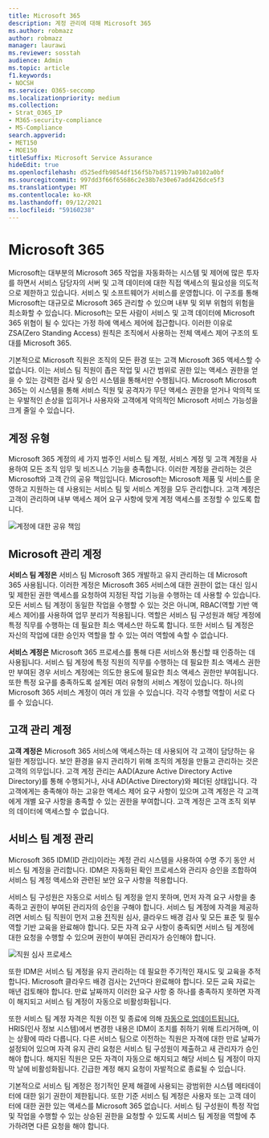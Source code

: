 ```yaml
---
title: Microsoft 365
description: 계정 관리에 대해 Microsoft 365
ms.author: robmazz
author: robmazz
manager: laurawi
ms.reviewer: sosstah
audience: Admin
ms.topic: article
f1.keywords:
- NOCSH
ms.service: O365-seccomp
ms.localizationpriority: medium
ms.collection:
- Strat_O365_IP
- M365-security-compliance
- MS-Compliance
search.appverid:
- MET150
- MOE150
titleSuffix: Microsoft Service Assurance
hideEdit: true
ms.openlocfilehash: d525edfb9854df156f5b7b8571199b7a0102a0bf
ms.sourcegitcommit: 997dd3f66f65686c2e38b7e30e67add426dce5f3
ms.translationtype: MT
ms.contentlocale: ko-KR
ms.lasthandoff: 09/12/2021
ms.locfileid: "59160238"
---
```

# <a name="account-management-in-microsoft-365"></a>Microsoft 365

Microsoft는 대부분의 Microsoft 365 작업을 자동화하는 시스템 및 제어에 많은 투자를 하면서 서비스 담당자의 서버 및 고객 데이터에 대한 직접 액세스의 필요성을 의도적으로 제한하고 있습니다. 서비스 및 소프트웨어가 서비스를 운영합니다. 이 구조를 통해 Microsoft는 대규모로 Microsoft 365 관리할 수 있으며 내부 및 외부 위협의 위험을 최소화할 수 있습니다. Microsoft는 모든 사람이 서비스 및 고객 데이터에 Microsoft 365 위협이 될 수 있다는 가정 하에 액세스 제어에 접근합니다. 이러한 이유로 ZSA(Zero Standing Access) 원칙은 조직에서 사용하는 전체 액세스 제어 구조의 토대를 Microsoft 365.

기본적으로 Microsoft 직원은 조직의 모든 환경 또는 고객 Microsoft 365 액세스할 수 없습니다. 이는 서비스 팀 직원이 좁은 작업 및 시간 범위로 권한 있는 액세스 권한을 얻을 수 있는 강력한 검사 및 승인 시스템을 통해서만 수행됩니다. Microsoft Microsoft 365는 이 시스템을 통해 서비스 직원 및 공격자가 무단 액세스 권한을 얻거나 악의적 또는 우발적인 손상을 입히거나 사용자와 고객에게 악의적인 Microsoft 서비스 가능성을 크게 줄일 수 있습니다.

## <a name="account-types"></a>계정 유형

Microsoft 365 계정의 세 가지 범주인 서비스 팀 계정, 서비스 계정 및 고객 계정을 사용하여 모든 조직 임무 및 비즈니스 기능을 충족합니다. 이러한 계정을 관리하는 것은 Microsoft와 고객 간의 공유 책임입니다. Microsoft는 Microsoft 제품 및 서비스를 운영하고 지원하는 데 사용되는 서비스 팀 및 서비스 계정을 모두 관리합니다. 고객 계정은 고객이 관리하며 내부 액세스 제어 요구 사항에 맞게 계정 액세스를 조정할 수 있도록 합니다.

![계정에 대한 공유 책임](../media/assurance-shared-responsibility-for-accounts.png)

## <a name="microsoft-managed-accounts"></a>Microsoft 관리 계정

**서비스 팀 계정은** 서비스 팀 Microsoft 365 개발하고 유지 관리하는 데 Microsoft 365 사용됩니다. 이러한 계정은 Microsoft 365 서비스에 대한 권한이 없는 대신 임시 및 제한된 권한 액세스를 요청하여 지정된 작업 기능을 수행하는 데 사용할 수 있습니다. 모든 서비스 팀 계정이 동일한 작업을 수행할 수 있는 것은 아니며, RBAC(역할 기반 액세스 제어)를 사용하여 업무 분리가 적용됩니다. 역할은 서비스 팀 구성원과 해당 계정에 특정 직무를 수행하는 데 필요한 최소 액세스만 하도록 합니다. 또한 서비스 팀 계정은 자신의 작업에 대한 승인자 역할을 할 수 있는 여러 역할에 속할 수 없습니다.

**서비스 계정은** Microsoft 365 프로세스를 통해 다른 서비스와 통신할 때 인증하는 데 사용됩니다. 서비스 팀 계정에 특정 직원의 직무를 수행하는 데 필요한 최소 액세스 권한만 부여된 경우 서비스 계정에는 의도한 용도에 필요한 최소 액세스 권한만 부여됩니다. 또한 특정 요구를 충족하도록 설계된 여러 유형의 서비스 계정이 있습니다. 하나의 Microsoft 365 서비스 계정이 여러 개 있을 수 있습니다. 각각 수행할 역할이 서로 다를 수 있습니다.

## <a name="customer-managed-accounts"></a>고객 관리 계정

**고객 계정은** Microsoft 365 서비스에 액세스하는 데 사용되어 각 고객이 담당하는 유일한 계정입니다. 보안 환경을 유지 관리하기 위해 조직의 계정을 만들고 관리하는 것은 고객의 의무입니다. 고객 계정 관리는 AAD(Azure Active Directory Active Directory)를 통해 수행되거나, 사내 AD(Active Directory)와 페더된 상태입니다. 각 고객에게는 충족해야 하는 고유한 액세스 제어 요구 사항이 있으며 고객 계정은 각 고객에게 개별 요구 사항을 충족할 수 있는 권한을 부여합니다. 고객 계정은 고객 조직 외부의 데이터에 액세스할 수 없습니다.

## <a name="service-team-account-management"></a>서비스 팀 계정 관리

Microsoft 365 IDM(ID 관리)이라는 계정 관리 시스템을 사용하여 수명 주기 동안 서비스 팀 계정을 관리합니다. IDM은 자동화된 확인 프로세스와 관리자 승인을 조합하여 서비스 팀 계정 액세스와 관련된 보안 요구 사항을 적용합니다.

서비스 팀 구성원은 자동으로 서비스 팀 계정을 얻지 못하며, 먼저 자격 요구 사항을 충족하고 권한이 부여된 관리자의 승인을 구해야 합니다. 서비스 팀 계정에 자격을 제공하려면 서비스 팀 직원이 먼저 고용 [전](assurance-pre-employment-screening.md)직원 [](assurance-cloud-background-check.md)심사, 클라우드 배경 검사 및 모든 표준 및 필수 역할 기반 교육을 완료해야 합니다. 모든 자격 요구 사항이 충족되면 서비스 팀 계정에 대한 요청을 수행할 수 있으며 권한이 부여된 관리자가 승인해야 합니다.

![직원 심사 프로세스](../media/assurance-personnel-screening-process.png)

또한 IDM은 서비스 팀 계정을 유지 관리하는 데 필요한 주기적인 재시도 및 교육을 추적합니다. Microsoft 클라우드 배경 검사는 2년마다 완료해야 합니다. 모든 교육 자료는 매년 검토해야 합니다. 만료 날짜까지 이러한 요구 사항 중 하나를 충족하지 못하면 자격이 해지되고 서비스 팀 계정이 자동으로 비활성화됩니다.

또한 서비스 팀 계정 자격은 직원 이전 및 종료에 의해 [자동으로 업데이트됩니다.](assurance-employee-transfer-termination.md) HRIS(인사 정보 시스템)에서 변경한 내용은 IDM이 조치를 취하기 위해 트리거하며, 이는 상황에 따라 다릅니다. 다른 서비스 팀으로 이전하는 직원은 자격에 대한 만료 날짜가 설정되어 있으며 자격 유지 관리 요청은 서비스 팀 구성원이 제출하고 새 관리자가 승인해야 합니다. 해지된 직원은 모든 자격이 자동으로 해지되고 해당 서비스 팀 계정이 마지막 날에 비활성화됩니다. 긴급한 계정 해지 요청이 자발적으로 종료될 수 있습니다.

기본적으로 서비스 팀 계정은 정기적인 문제 해결에 사용되는 광범위한 시스템 메타데이터에 대한 읽기 권한이 제한됩니다. 또한 기준 서비스 팀 계정은 사용자 또는 고객 데이터에 대한 권한 있는 액세스를 Microsoft 365 없습니다. 서비스 팀 구성원이 특정 작업 및 작업을 수행할 수 있는 상승된 권한을 요청할 수 있도록 서비스 팀 계정을 역할에 추가하려면 다른 요청을 해야 합니다.
